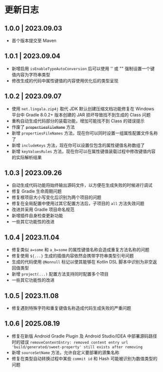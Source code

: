 # 更新日志

## 1.0.0 | 2023.09.03

- 首个版本提交至 Maven

## 1.0.1 | 2023.09.04

- 新增启用 `isEnableTypeAutoConversion` 后可以使用 '' 或 "" 强制设置一个键值内容为字符串类型
- 修改生成的代码中属性键值的内容使用优化后的类型呈现

## 1.0.2 | 2023.09.07

- 使用 `net.lingala.zip4j` 取代 JDK 默认创建压缩文档功能修复在 Windows 平台中 Gradle 8.0.2+ 版本创建的 JAR 损坏导致找不到生成的 Class 问题
- 重构自动生成代码部分的装载功能，增加可能找不到 Class 的错误提示
- 作废了 ~~`propertiesFileName`~~ 方法
- 新增 `propertiesFileNames` 方法，现在你可以同时设置一组属性配置文件名称了
- 新增 `includeKeys` 方法，现在你可以设置仅包含的属性键值名称数组了
- 新增 `keyValuesRules` 方法，现在你可以在属性键值装载过程中修改键值内容的实际解析结果

## 1.0.3 | 2023.09.26

- 自动生成代码功能将始终输出源码文件，以方便在生成失败的时候进行调试
- 修复 Gradle 生命周期问题
- 修复根项目大小写变化后识别为两个项目的问题
- 修复在全局配置中使用过其它配置方法后，子项目的 `all` 方法失效问题
- 改进并采用 Gradle 项目命名规范
- 新增插件自身检查更新功能
- 一些其它功能性的改进

## 1.0.4 | 2023.11.04

- 修复类似 `a=some` 和 `a_b=some` 的属性键值名称会造成重复方法名称的问题
- 修复使用 `${...}` 生成的插值内容依然会携带字符串类型引号问题
- 生成的代码使用 `@Nonnull` 标记以使其能够在 Kotlin DSL 脚本中识别为非空返回值类型
- 新增 `project(...)` 配置方法支持同时配置多个项目
- 一些其它功能性的改进

## 1.0.5 | 2023.11.08

- 修复遇到特殊字符和重复键值名称造成代码生成失败的严重问题

## 1.0.6 | 2025.08.19

- 修复在新版 Android Gradle Plugin 及 Android Studio/IDEA 中部署源码路径时的错误
  `removeContentEntry: removed content entry url 'build/generated/sweet-property' still exists after removing`
- 新增 `sourceSetName` 方法，允许自定义要部署的源集名称
- 修复在类型自动转换过程中某些 `commit id` 和 Hash 可能被识别为数值类型的问题
